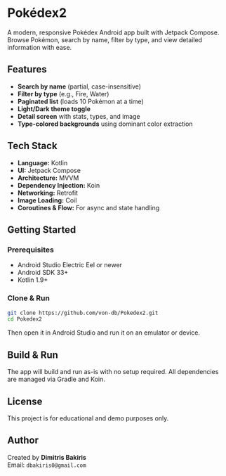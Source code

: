 # Pokédex2

A modern, responsive Pokédex Android app built with Jetpack Compose. Browse Pokémon, search by name, filter by type, and view detailed information with ease.

##  Features

-  **Search by name** (partial, case-insensitive)
-  **Filter by type** (e.g., Fire, Water)
-  **Paginated list** (loads 10 Pokémon at a time)
-  **Light/Dark theme toggle**
-  **Detail screen** with stats, types, and image
-  **Type-colored backgrounds** using dominant color extraction

##  Tech Stack

- **Language:** Kotlin
- **UI:** Jetpack Compose
- **Architecture:** MVVM
- **Dependency Injection:** Koin
- **Networking:** Retrofit
- **Image Loading:** Coil
- **Coroutines & Flow:** For async and state handling

##  Getting Started

### Prerequisites

- Android Studio Electric Eel or newer
- Android SDK 33+
- Kotlin 1.9+

### Clone & Run

```bash
git clone https://github.com/von-db/Pokedex2.git
cd Pokedex2
```

Then open it in Android Studio and run it on an emulator or device.

##  Build & Run

The app will build and run as-is with no setup required. All dependencies are managed via Gradle and Koin.

##  License

This project is for educational and demo purposes only.

##  Author

Created by **Dimitris Bakiris**  
Email: `dbakiris0@gmail.com`
